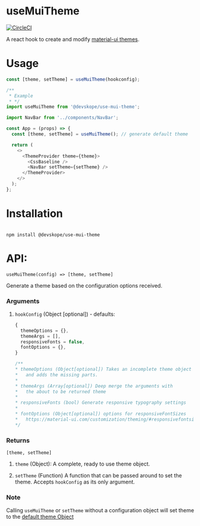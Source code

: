 # useMuiTheme

[![CircleCI](https://circleci.com/gh/devskope/useMuiTheme.svg?style=shield)](https://circleci.com/gh/devskope/useMuiTheme)

A react hook to create and modify [material-ui themes](https://material-ui.com/customization/theming/#theming).

# Usage

```javascript
const [theme, setTheme] = useMuiTheme(hookconfig);

/**
 * Example
 * */
import useMuiTheme from '@devskope/use-mui-theme';

import NavBar from '../components/NavBar';

const App = (props) => {
  const [theme, setTheme] = useMuiTheme(); // generate default theme

  return (
    <>
      <ThemeProvider theme={theme}>
        <CssBaseline />
        <NavBar setTheme={setTheme} />
      </ThemeProvider>
    </>
  );
};
```

# Installation

```

npm install @devskope/use-mui-theme

```

# API:

`useMuiTheme(config) => [theme, setTheme]`

Generate a theme based on the configuration options received.

### Arguments

1.  `hookConfig` (Object [optional]) - defaults:

    ```javascript
    {
      themeOptions = {},
      themeArgs = [],
      responsiveFonts = false,
      fontOptions = {},
    }

    /**
    * themeOptions (Object[optional]) Takes an incomplete theme object
    *   and adds the missing parts.
    *
    * themeArgs (Array[optional]) Deep merge the arguments with
    *   the about to be returned theme
    *
    * responsiveFonts (bool) Generate responsive typography settings
    *
    * fontOptions (Object[optional]) options for responsiveFontSizes
    *   https://material-ui.com/customization/theming/#responsivefontsizes-theme-options-theme
    */
    ```

### Returns

`[theme, setTheme]`

1.  `theme` (Object): A complete, ready to use theme object.

2.  `setTheme` (Function) A function that can be passed around to set the theme. Accepts `hookConfig` as its only argument.

### Note

Calling `useMuiTheme` or `setTheme` without a configuration object will set theme to the [default theme Object](https://material-ui.com/customization/default-theme/#default-theme)
